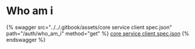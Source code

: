 # Who am i

{% swagger src="../../.gitbook/assets/core service client spec.json" path="/auth/who_am_i" method="get" %}
[core service client spec.json](<../../.gitbook/assets/core service client spec.json>)
{% endswagger %}
